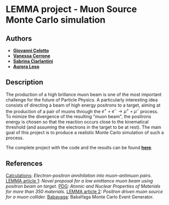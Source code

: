 # LEMMA project - Muon Source Monte Carlo simulation 

## Authors

* [**Giovanni Celotto**](https://github.com/giovannicelotto)
* [**Vanessa Cerrone**](https://github.com/vanessacerrone) 
* [**Sabrina Ciarlantini**](https://github.com/ciarlans)
* [**Aurora Leso**](https://github.com/auroraleso) 


## Description
The production of a high brillance muon beam is one of the most important challenge for the future of Particle Physics. 
A particularly interesting idea consists of directing a beam of high energy positrons to a target, aiming at the production of a pair
of muons through the $e^+ + e^- \rightarrow \mu^+ + \mu^-$ process. To mimize the divergence of the resulting "muon beam", the positrons energy 
is chosen so that the reaction occurs close to the kinematical threshold (and assuming the electrons in the target to be at rest). 
The main goal of this project is to produce a realistic Monte Carlo simulation of such a process.

The complete project with the code and the results can be found [**here**](https://github.com/vanessacerrone/LEMMA_project/blob/main/project_final.ipynb).
## References
[Calculations](http://www.physics.usu.edu/Wheeler/QFT/PicsII/QFT10Feb23Muon.pdf): *Electron-positron annihilation into muon-antimuon pairs*.
[LEMMA article 1](https://arxiv.org/pdf/1509.04454.pdf): *Novel proposal for a low emittance muon beam using positron beam on target.*
[PDG](https://pdg.lbl.gov/2021/AtomicNuclearProperties/): *Atomic and Nuclear Properties of Materials for more than 350 materials.*
[LEMMA article 2](https://arxiv.org/abs/1905.05747): *Positron driven muon source for a muon collider.*
[Babayaga](https://www2.pv.infn.it/~hepcomplex/babayaga.html): BabaYaga Monte Carlo Event Generator.
